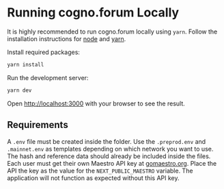# Running cogno.forum Locally

It is highly recommended to run cogno.forum locally using `yarn`. Follow the installation instructions for [node](https://nodejs.org/en/download/package-manager) and [yarn](https://yarnpkg.com/getting-started/install).

Install required packages:

```bash
yarn install
```

Run the development server:

```bash
yarn dev
```

Open [http://localhost:3000](http://localhost:3000) with your browser to see the result.

## Requirements

A `.env` file must be created inside the folder. Use the `.preprod.env` and `.mainnet.env` as templates depending on which network you want to use. The hash and reference data should already be included inside the files. Each user must get their own Maestro API key at [gomaestro.org](https://www.gomaestro.org/). Place the API the key as the value for the `NEXT_PUBLIC_MAESTRO` variable. The application will not function as expected without this API key.